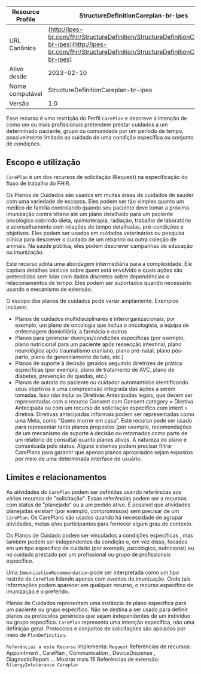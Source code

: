 | Resource Profile                     | StructureDefinitionCareplan-br-ipes                                                      |
|--------------------------------------|-----------------------------------------------------------------------------------|
| URL Canônica                        | [http://ipes-br.com/fhir/StructureDefinition/StructureDefinitionCareplan-br-ipes](http://ipes-br.com/fhir/StructureDefinition/StructureDefinitionCareplan-br-ipes) |
| Ativo desde                          | 2023-02-10                                                                        |
| Nome computável                      | StructureDefinitionCareplan-br-ipes                                                     |
| Versão                               | 1.0                                                                               |


Esse recurso é uma restrição do Perfil `CarePlan` e descreve a intenção de como um ou mais profissionais pretendem prestar cuidados a um determinado paciente, grupo ou comunidade por um período de tempo, possivelmente limitado ao cuidado de uma condição específica ou conjunto de condições.

## Escopo e utilização
`CarePlan` é um dos recursos de solicitação (Request) na especificação do fluxo de trabalho do FHIR.

Os Planos de Cuidados são usados ​​em muitas áreas de cuidados de saúder com uma variedade de escopos. Eles podem ser tão simples quanto um médico de família controlando quando seu paciente deve tomar a próxima imunização contra tétano até um plano detalhado para um paciente oncológico cobrindo dieta, quimioterapia, radiação, trabalho de laboratório e aconselhamento com relações de tempo detalhadas, pré-condições e objetivos. Eles podem ser usados ​​em cuidados veterinários ou pesquisa clínica para descrever o cuidado de um rebanho ou outra coleção de animais. Na saúde pública, eles podem descrever campanhas de educação ou imunização.

Este recurso adota uma abordagem intermediária para a complexidade. Ele captura detalhes básicos sobre quem está envolvido e quais ações são pretendidas sem lidar com dados discretos sobre dependências e relacionamentos de tempo. Eles podem ser suportados quando necessário usando o mecanismo de extensão.

O escopo dos planos de cuidados pode variar amplamente. Exemplos incluem:

- Planos de cuidados multidisciplinares e interorganizacionais; por exemplo, um plano de oncologia que inclua o oncologista, a equipa de enfermagem domiciliária, a farmácia e outros
- Planos para gerenciar doenças/condições específicas (por exemplo, plano nutricional para um paciente após ressecção intestinal, plano neurológico após traumatismo craniano, plano pré-natal, plano pós-parto, plano de gerenciamento do luto, etc.)
- Planos de suporte à decisão gerados seguindo diretrizes de prática específicas (por exemplo, plano de tratamento de AVC, plano de diabetes, prevenção de quedas, etc.)
- Planos de autoria do paciente ou cuidador automantidos identificando seus objetivos e uma compreensão integrada das ações a serem tomadas. Isso não inclui as Diretivas Antecipadas legais, que devem ser representadas com o recurso Consent com Consent.category = Diretiva Antecipada ou com um recurso de solicitação específico com intent = diretiva. Diretivas antecipadas informais podem ser representadas como uma Meta, como "Quero morrer em casa".
Este recurso pode ser usado para representar tanto planos propostos (por exemplo, recomendações de um mecanismo de suporte à decisão ou retornados como parte de um relatório de consulta) quanto planos ativos. A natureza do plano é comunicada pelo status. Alguns sistemas podem precisar filtrar CarePlans para garantir que apenas planos apropriados sejam expostos por meio de uma determinada interface de usuário.

## Limites e relacionamentos
As atividades do `CarePlan` podem ser definidas usando referências aos vários recursos de "solicitação". Essas referências podem ser a recursos com status de "planejado" ou a um pedido ativo. É possível que atividades planejadas existam (por exemplo, compromissos) sem precisar de um `CarePlan`. Os CarePlans são usados ​​quando há necessidade de agrupar atividades, metas e/ou participantes para fornecer algum grau de contexto.

Os Planos de Cuidado podem ser vinculados a condições específicas , mas também podem ser independentes da condição e, em vez disso, focados em um tipo específico de cuidado (por exemplo, psicológico, nutricional) ou no cuidado prestado por um profissional ou grupo de profissionais específico.

Uma `ImmunizationRecommendation`  pode ser interpretada como um tipo restrito de `CarePlan` lidando apenas com eventos de imunização. Onde tais informações podem aparecer em qualquer recurso, o recurso específico de imunização é o preferido.

Planos de Cuidados representam uma instância de plano específica para um paciente ou grupo específico. Não se destina a ser usado para definir planos ou protocolos genéricos que sejam independentes de um indivíduo ou grupo específico. `CarePlan` representa uma intenção específica, não uma definição geral. Protocolos e conjuntos de solicitações são apoiados por meio de `PlanDefinition`.

`Referências a este Recurso`
Implementa: `Request`
Referências de recursos: Appointment , CarePlan , Communication , DeviceDispense , DiagnosticReport ... Mostrar mais 16
Referências de extensão: `AllergyIntolerance Careplan` 